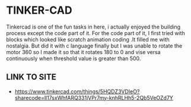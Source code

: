 # TINKER-CAD
Tinkercad is one of the fun tasks in here, i actually enjoyed the building process except the code part of it.
For the code part of it, I first tried with blocks which looked like scratch animation coding .It filled me with nostalgia. 
But did it with c language finally but I was unable to rotate the motor 360 so I made it so that it rotates 180 to 0 and vise versa continuously when threshold value is greater than 500.

## LINK TO SITE  
- https://www.tinkercad.com/things/5HQDZ3VDIeO?sharecode=ll17sxWhfARQ331jVPr7my-knhRLHh5-2Qb5VeOZd7Y
